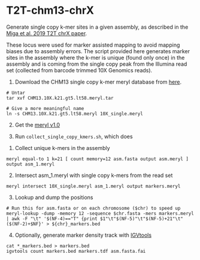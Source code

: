# T2T-chm13-chrX

Generate single copy k-mer sites in a given assembly, as described in the [Miga et al. 2019 T2T chrX paper](https://www.biorxiv.org/content/10.1101/735928v3).

These locus were used for marker assisted mapping to avoid mapping biases due to assembly errors.
The script provided here generates marker sites in the assembly where the k-mer is unique (found only once) in the assembly and is coming from the single copy peak from the Illumina read set (collected from barcode trimmed 10X Genomics reads).

1. Download the CHM13 single copy k-mer meryl database from [here](https://s3.amazonaws.com/nanopore-human-wgs/chm13/10x/meryl/CHM13.10X.k21.gt5.lt58.meryl.tar).
```
# Untar
tar xvf CHM13.10X.k21.gt5.lt58.meryl.tar

# Give a more meaningful name
ln -s CHM13.10X.k21.gt5.lt58.meryl 10X_single.meryl
```

2. Get the [meryl v1.0](https://github.com/marbl/meryl/releases/tag/v1.0)

3. Run `collect_single_copy_kmers.sh`, which does

1) Collect unique k-mers in the assembly
```
meryl equal-to 1 k=21 [ count memory=12 asm.fasta output asm.meryl ] output asm_1.meryl
```

2) Intersect asm_1.meryl with single copy k-mers from the read set
```
meryl intersect 10X_single.meryl asm_1.meryl output markers.meryl
```

3) Lookup and dump the positions
```
# Run this for asm.fasta or on each chromosome ($chr) to speed up
meryl-lookup -dump -memory 12 -sequence $chr.fasta -mers markers.meryl | awk -F "\t" '$(NF-4)=="T" {print $1"\t"$(NF-5)"\t"$(NF-5)+21"\t"($(NF-2)+$NF}' > ${chr}_markers.bed
```

4. Optionally, generate marker density track with [IGVtools](http://software.broadinstitute.org/software/igv/download)
```
cat *_markers.bed > markers.bed
igvtools count markers.bed markers.tdf asm.fasta.fai
```
